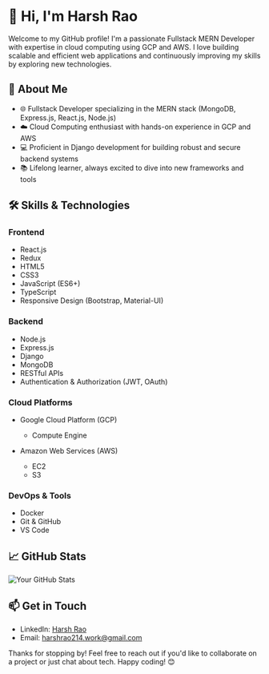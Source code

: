 # 👋 Hi, I'm Harsh Rao

Welcome to my GitHub profile! I'm a passionate Fullstack MERN Developer with expertise in cloud computing using GCP and AWS. I love building scalable and efficient web applications and continuously improving my skills by exploring new technologies.

## 🚀 About Me

- 🌐 Fullstack Developer specializing in the MERN stack (MongoDB, Express.js, React.js, Node.js)
- ☁️ Cloud Computing enthusiast with hands-on experience in GCP and AWS
- 💻 Proficient in Django development for building robust and secure backend systems
- 📚 Lifelong learner, always excited to dive into new frameworks and tools

## 🛠️ Skills & Technologies

### Frontend
- React.js
- Redux
- HTML5
- CSS3
- JavaScript (ES6+)
- TypeScript
- Responsive Design (Bootstrap, Material-UI)

### Backend
- Node.js
- Express.js
- Django
- MongoDB
- RESTful APIs
- Authentication & Authorization (JWT, OAuth)

### Cloud Platforms
- Google Cloud Platform (GCP)
  - Compute Engine

- Amazon Web Services (AWS)
  - EC2
  - S3

### DevOps & Tools
- Docker
- Git & GitHub
- VS Code

## 📈 GitHub Stats

![Your GitHub Stats](https://github-readme-stats.vercel.app/api?username=rao-harsh&show_icons=true&theme=radical)

## 📫 Get in Touch

- LinkedIn: [Harsh Rao](https://www.linkedin.com/in/harsh-rao-6a4b98276)
- Email: [harshrao214.work@gmail.com](mailto:harshrao214.work@gmail.com)

Thanks for stopping by! Feel free to reach out if you'd like to collaborate on a project or just chat about tech. Happy coding! 😊
